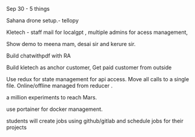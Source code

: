 Sep 30 - 5 things 

Sahana drone setup.- tellopy

Kletech - staff mail for localgpt , multiple admins for acess management, 

Show demo to meena mam, desai sir and kerure sir.

Build chatwithpdf with RA 

Build kletech as anchor customer,
Get paid customer from outside 

Use redux for state management for api access.
Move all calls to a single file.
Online/offline managed from reducer .


a million experiments to reach Mars. 

use portainer for docker management. 

students will create jobs using github/gitlab 
and schedule jobs for their projects 